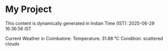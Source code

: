 # My Project

This content is dynamically generated in Indian Time (IST): 2025-06-29 16:36:56 IST


Current Weather in Coimbatore:
Temperature: 31.88 °C
Condition: scattered clouds
